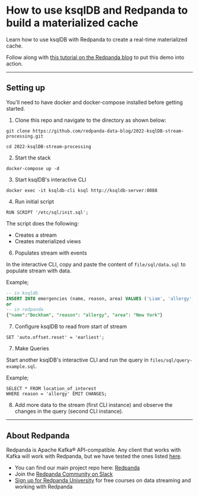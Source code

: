 # How to use ksqlDB and Redpanda to build a materialized cache

Learn how to use ksqlDB with Redpanda to create a real-time materialized cache.

Follow along with [this tutorial on the Redpanda blog](https://redpanda.com/blog/ksqldb-materialized-cache) to put this demo into action. 

-------------------------------------

## Setting up  
You'll need to have docker and docker-compose installed before getting started.
1. Clone this repo and navigate to the directory as shown below:

```
git clone https://github.com/redpanda-data-blog/2022-ksqlDB-stream-processing.git

cd 2022-ksqlDB-stream-processing
```


2. Start the stack
```
docker-compose up -d
```
3. Start ksqlDB's interactive CLI

```
docker exec -it ksqldb-cli ksql http://ksqldb-server:8088
```

4. Run initial script
```
RUN SCRIPT '/etc/sql/init.sql';
```

The script does the following:
- Creates a stream
- Creates materialized views

6. Populates stream with events

In the interactive CLI, copy and paste the content of `file/sql/data.sql` to populate stream with data. 

Example;

```sql
-- in ksqldb
INSERT INTO emergencies (name, reason, area) VALUES ('Liam', 'allergy', 'Florida'); 
or 
-- in redpanda
{"name":"Beckham", "reason": "allergy", "area": "New York"}
```

7. Configure ksqlDB to read from start of stream
```
SET 'auto.offset.reset' = 'earliest';
```

7. Make Queries

Start another ksqlDB's interactive CLI and run the query in `files/sql/query-example.sql`. 

Example;

```
SELECT * FROM location_of_interest
WHERE reason = 'allergy' EMIT CHANGES;
```

8. Add more data to the stream (first CLI instance) and observe the changes in the query (second CLI instance).


----------------------------

## About Redpanda 

Redpanda is Apache Kafka® API-compatible. Any client that works with Kafka will work with Redpanda, but we have tested the ones listed [here](https://docs.redpanda.com/docs/reference/faq/#what-clients-do-you-recommend-to-use-with-redpanda).

* You can find our main project repo here: [Redpanda](https://github.com/redpanda-data/redpanda)
* Join the [Redpanda Community on Slack](https://redpanda.com/slack)
* [Sign up for Redpanda University](https://university.redpanda.com/) for free courses on data streaming and working with Redpanda

